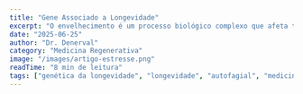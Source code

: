 ```yaml
---
title: "Gene Associado a Longevidade"
excerpt: "O envelhecimento é um processo biológico complexo que afeta todos os organismos vivos."
date: "2025-06-25"
author: "Dr. Denerval"
category: "Medicina Regenerativa"
image: "/images/artigo-estresse.png"
readTime: "8 min de leitura"
tags: ["genética da longevidade", "longevidade", "autofagial", "medicina regenerativa", "vitalidade"]
---
```

